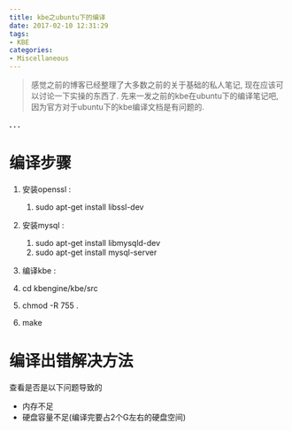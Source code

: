 ```yaml
---
title: kbe之ubuntu下的编译
date: 2017-02-10 12:31:29
tags:
- KBE
categories:
- Miscellaneous
---
```


> 感觉之前的博客已经整理了大多数之前的关于基础的私人笔记, 现在应该可以讨论一下实操的东西了.
先来一发之前的kbe在ubuntu下的编译笔记吧, 因为官方对于ubuntu下的kbe编译文档是有问题的.


**. . .**<!-- more -->

# **编译步骤**

 1. 安装openssl : 
	1. sudo apt-get install libssl-dev

 2. 安装mysql : 
	1. sudo apt-get install libmysqld-dev
	2. sudo apt-get install mysql-server

 3. 编译kbe : 
   1. cd kbengine/kbe/src
   2. chmod -R 755 .
   3. make


# 编译出错解决方法

查看是否是以下问题导致的

- 内存不足
- 硬盘容量不足(编译完要占2个G左右的硬盘空间)